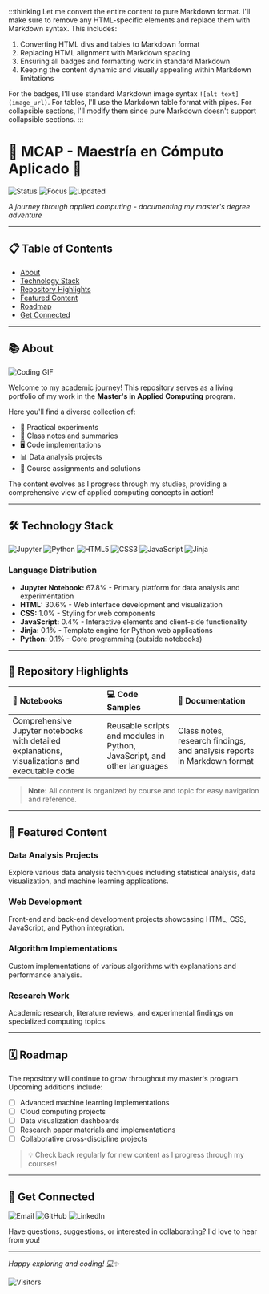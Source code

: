 :::thinking
Let me convert the entire content to pure Markdown format. I'll make sure to remove any HTML-specific elements and replace them with Markdown syntax. This includes:

1. Converting HTML divs and tables to Markdown format
2. Replacing HTML alignment with Markdown spacing
3. Ensuring all badges and formatting work in standard Markdown
4. Keeping the content dynamic and visually appealing within Markdown limitations

For the badges, I'll use standard Markdown image syntax `![alt text](image_url)`.
For tables, I'll use the Markdown table format with pipes.
For collapsible sections, I'll modify them since pure Markdown doesn't support collapsible sections.
:::
# 🌟 MCAP - Maestría en Cómputo Aplicado 🌟

![Status](https://img.shields.io/badge/Status-In%20Progress-brightgreen?style=for-the-badge)
![Focus](https://img.shields.io/badge/Focus-Applied%20Computing-blue?style=for-the-badge)
![Updated](https://img.shields.io/badge/Updated-Regularly-orange?style=for-the-badge)

*A journey through applied computing - documenting my master's degree adventure*

---

## 📋 Table of Contents

- [About](#-about)
- [Technology Stack](#%EF%B8%8F-technology-stack)
- [Repository Highlights](#-repository-highlights)
- [Featured Content](#-featured-content)
- [Roadmap](#-roadmap)
- [Get Connected](#-get-connected)

---

## 📚 About

![Coding GIF](https://media.giphy.com/media/v1.Y2lkPTc5MGI3NjExaWh5amhvMXFyczhxbTU1a3dkdWplbTZia3FvdDBieG13azh3aG5rcCZlcD12MV9pbnRlcm5hbF9naWZfYnlfaWQmY3Q9Zw/f6hnhHkks8bk4jwjh3/giphy.gif)

Welcome to my academic journey! This repository serves as a living portfolio of my work in the **Master's in Applied Computing** program. 

Here you'll find a diverse collection of:
- 🧪 Practical experiments
- 📝 Class notes and summaries
- 🖥️ Code implementations
- 📊 Data analysis projects
- 🎯 Course assignments and solutions

The content evolves as I progress through my studies, providing a comprehensive view of applied computing concepts in action!

---

## 🛠️ Technology Stack

![Jupyter](https://img.shields.io/badge/Jupyter-F37626.svg?style=for-the-badge&logo=Jupyter&logoColor=white)
![Python](https://img.shields.io/badge/Python-3776AB?style=for-the-badge&logo=python&logoColor=white)
![HTML5](https://img.shields.io/badge/HTML5-E34F26?style=for-the-badge&logo=html5&logoColor=white)
![CSS3](https://img.shields.io/badge/CSS3-1572B6?style=for-the-badge&logo=css3&logoColor=white)
![JavaScript](https://img.shields.io/badge/JavaScript-F7DF1E?style=for-the-badge&logo=javascript&logoColor=black)
![Jinja](https://img.shields.io/badge/Jinja-B41717?style=for-the-badge&logo=jinja&logoColor=white)

### Language Distribution

- **Jupyter Notebook:** 67.8% - Primary platform for data analysis and experimentation
- **HTML:** 30.6% - Web interface development and visualization
- **CSS:** 1.0% - Styling for web components
- **JavaScript:** 0.4% - Interactive elements and client-side functionality
- **Jinja:** 0.1% - Template engine for Python web applications
- **Python:** 0.1% - Core programming (outside notebooks)

---

## 📂 Repository Highlights

| 📓 Notebooks | 💻 Code Samples | 📝 Documentation |
|:-------------|:----------------|:-----------------|
| Comprehensive Jupyter notebooks with detailed explanations, visualizations and executable code | Reusable scripts and modules in Python, JavaScript, and other languages | Class notes, research findings, and analysis reports in Markdown format |

> **Note:** All content is organized by course and topic for easy navigation and reference.

---

## 🚀 Featured Content

### Data Analysis Projects
Explore various data analysis techniques including statistical analysis, data visualization, and machine learning applications.

### Web Development
Front-end and back-end development projects showcasing HTML, CSS, JavaScript, and Python integration.

### Algorithm Implementations
Custom implementations of various algorithms with explanations and performance analysis.

### Research Work
Academic research, literature reviews, and experimental findings on specialized computing topics.

---

## 🗓️ Roadmap

The repository will continue to grow throughout my master's program. Upcoming additions include:

- [ ] Advanced machine learning implementations
- [ ] Cloud computing projects
- [ ] Data visualization dashboards
- [ ] Research paper materials and implementations
- [ ] Collaborative cross-discipline projects

> 💡 Check back regularly for new content as I progress through my courses!

---

## 🔗 Get Connected

![Email](https://img.shields.io/badge/Email-victor.mariscal4459@alumnos.udg.mx-D14836?style=for-the-badge&logo=gmail&logoColor=white)
![GitHub](https://img.shields.io/badge/GitHub-Follow%20Me-100000?style=for-the-badge&logo=github&logoColor=white)
![LinkedIn](https://img.shields.io/badge/LinkedIn-Connect-0077B5?style=for-the-badge&logo=linkedin&logoColor=white)

Have questions, suggestions, or interested in collaborating? I'd love to hear from you!

---

*Happy exploring and coding! 💻✨*

![Visitors](https://api.visitorbadge.io/api/visitors?path=manuelmariscal%2FMCAP&label=Visitors&labelColor=%23697689&countColor=%23f47373)
